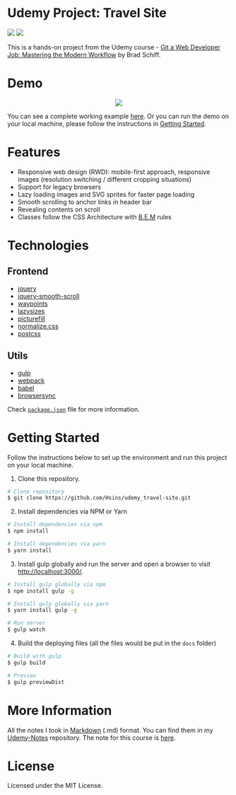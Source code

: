 # Udemy Project: Travel Site 

<div align="left">
  <img src="https://img.shields.io/badge/Completion-100%25-blue.svg" />
  <a href="https://github.com/Hsins/udemy_travel-site/blob/master/LICENSE" alt="License">
    <img src="https://img.shields.io/github/license/Hsins/udemy_travel-site.svg" />
  </a>
</div>

This is a hands-on project from the Udemy course - [Git a Web Developer Job: Mastering the Modern Workflow](https://www.udemy.com/git-a-web-developer-job-mastering-the-modern-workflow/) by Brad Schiff.
  
# Demo

<div align="center">
  <img src="demo/demo.gif" />
</div>

You can see a complete working example [here](https://hsins.github.io/udemy_travel-site/). Or you can run the demo on your local machine, please follow the instructions in [Getting Started](#getting-started).

# Features

- Responsive web design (RWD): mobile-first approach, responsive images (resolution switching / different cropping situations)
- Support for legacy browsers
- Lazy loading images and SVG sprites for faster page loading
- Smooth scrolling to anchor links in header bar
- Revealing contents on scroll
- Classes follow the CSS Architecture with [B.E.M](http://getbem.com/) rules

# Technologies

## Frontend

- [jquery](https://api.jquery.com/)
- [jquery-smooth-scroll](https://github.com/kswedberg/jquery-smooth-scroll)
- [waypoints](http://imakewebthings.com/waypoints/)
- [lazysizes](https://github.com/aFarkas/lazysizes)
- [picturefill](https://github.com/scottjehl/picturefill)
- [normalize.css](http://nicolasgallagher.com/about-normalize-css/)
- [postcss](https://postcss.org/)

## Utils

- [gulp](https://gulpjs.com/)
- [webpack](https://webpack.js.org/concepts/)
- [babel](https://babeljs.io/)
- [browsersync](https://www.browsersync.io/)

Check [`package.json`](https://github.com/Hsins/udemy_travel-site/blob/master/package.json) file for more information.

# Getting Started

Follow the instructions below to set up the environment and run this project on your local machine.

1. Clone this repository.

```bash
# Clone repository
$ git clone https://github.com/Hsins/udemy_travel-site.git
```

2. Install dependencies via NPM or Yarn

```bash
# Install dependencies via npm
$ npm install

# Install dependencies via yarn
$ yarn install
```

3. Install gulp globally and run the server and open a browser to visit [http://localhost:3000/](http://localhost:3000/).

```bash
# Install gulp globally via npm
$ npm install gulp -g

# Install gulp globally via yarn
$ yarn install gulp -g

# Run server
$ gulp watch
```

4. Build the deploying files (all the files would be put in the `docs` folder)

```bash
# Build with gulp
$ gulp build

# Preview
$ gulp previewDist
```

# More Information

All the notes I took in [Markdown](https://daringfireball.net/projects/markdown/syntax) (.md) format. You can find them in my [Udemy-Notes](https://github.com/Hsins/Udemy-Notes) repository. The note for this course is [here](https://github.com/Hsins/Udemy-Notes/tree/master/Git%20a%20Web%20Developer%20Job%20Mastering%20the%20Modern%20Workflow).

# License

Licensed under the MIT License.
